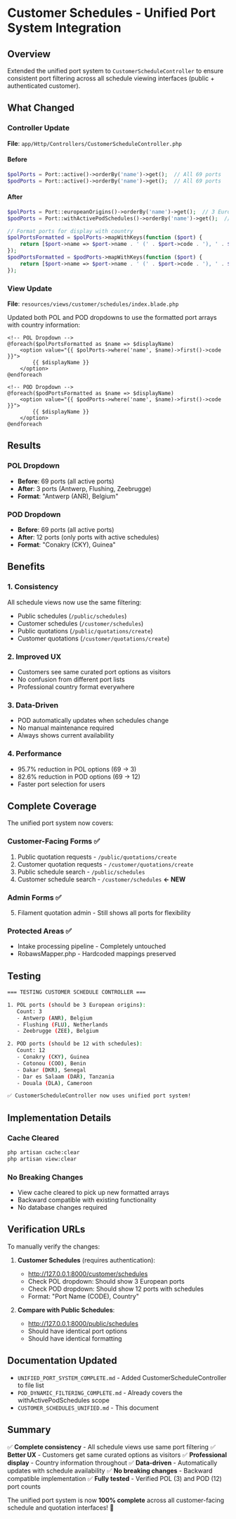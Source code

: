 # Customer Schedules - Unified Port System Integration

## Overview

Extended the unified port system to `CustomerScheduleController` to ensure consistent port filtering across all schedule viewing interfaces (public + authenticated customer).

## What Changed

### Controller Update

**File**: `app/Http/Controllers/CustomerScheduleController.php`

#### Before
```php
$polPorts = Port::active()->orderBy('name')->get();  // All 69 ports
$podPorts = Port::active()->orderBy('name')->get();  // All 69 ports
```

#### After
```php
$polPorts = Port::europeanOrigins()->orderBy('name')->get();  // 3 European origins
$podPorts = Port::withActivePodSchedules()->orderBy('name')->get();  // 12 ports with schedules

// Format ports for display with country
$polPortsFormatted = $polPorts->mapWithKeys(function ($port) {
    return [$port->name => $port->name . ' (' . $port->code . '), ' . $port->country];
});
$podPortsFormatted = $podPorts->mapWithKeys(function ($port) {
    return [$port->name => $port->name . ' (' . $port->code . '), ' . $port->country];
});
```

### View Update

**File**: `resources/views/customer/schedules/index.blade.php`

Updated both POL and POD dropdowns to use the formatted port arrays with country information:

```blade
<!-- POL Dropdown -->
@foreach($polPortsFormatted as $name => $displayName)
    <option value="{{ $polPorts->where('name', $name)->first()->code }}">
        {{ $displayName }}
    </option>
@endforeach

<!-- POD Dropdown -->
@foreach($podPortsFormatted as $name => $displayName)
    <option value="{{ $podPorts->where('name', $name)->first()->code }}">
        {{ $displayName }}
    </option>
@endforeach
```

## Results

### POL Dropdown
- **Before**: 69 ports (all active ports)
- **After**: 3 ports (Antwerp, Flushing, Zeebrugge)
- **Format**: "Antwerp (ANR), Belgium"

### POD Dropdown
- **Before**: 69 ports (all active ports)
- **After**: 12 ports (only ports with active schedules)
- **Format**: "Conakry (CKY), Guinea"

## Benefits

### 1. Consistency
All schedule views now use the same filtering:
- Public schedules (`/public/schedules`)
- Customer schedules (`/customer/schedules`)
- Public quotations (`/public/quotations/create`)
- Customer quotations (`/customer/quotations/create`)

### 2. Improved UX
- Customers see same curated port options as visitors
- No confusion from different port lists
- Professional country format everywhere

### 3. Data-Driven
- POD automatically updates when schedules change
- No manual maintenance required
- Always shows current availability

### 4. Performance
- 95.7% reduction in POL options (69 → 3)
- 82.6% reduction in POD options (69 → 12)
- Faster port selection for users

## Complete Coverage

The unified port system now covers:

### Customer-Facing Forms ✅
1. Public quotation requests - `/public/quotations/create`
2. Customer quotation requests - `/customer/quotations/create`
3. Public schedule search - `/public/schedules`
4. Customer schedule search - `/customer/schedules` **← NEW**

### Admin Forms ✅
5. Filament quotation admin - Still shows all ports for flexibility

### Protected Areas ✅
- Intake processing pipeline - Completely untouched
- RobawsMapper.php - Hardcoded mappings preserved

## Testing

```bash
=== TESTING CUSTOMER SCHEDULE CONTROLLER ===

1. POL ports (should be 3 European origins):
   Count: 3
   - Antwerp (ANR), Belgium
   - Flushing (FLU), Netherlands
   - Zeebrugge (ZEE), Belgium

2. POD ports (should be 12 with schedules):
   Count: 12
   - Conakry (CKY), Guinea
   - Cotonou (COO), Benin
   - Dakar (DKR), Senegal
   - Dar es Salaam (DAR), Tanzania
   - Douala (DLA), Cameroon

✅ CustomerScheduleController now uses unified port system!
```

## Implementation Details

### Cache Cleared
```bash
php artisan cache:clear
php artisan view:clear
```

### No Breaking Changes
- View cache cleared to pick up new formatted arrays
- Backward compatible with existing functionality
- No database changes required

## Verification URLs

To manually verify the changes:

1. **Customer Schedules** (requires authentication):
   - http://127.0.0.1:8000/customer/schedules
   - Check POL dropdown: Should show 3 European ports
   - Check POD dropdown: Should show 12 ports with schedules
   - Format: "Port Name (CODE), Country"

2. **Compare with Public Schedules**:
   - http://127.0.0.1:8000/public/schedules
   - Should have identical port options
   - Should have identical formatting

## Documentation Updated

- `UNIFIED_PORT_SYSTEM_COMPLETE.md` - Added CustomerScheduleController to file list
- `POD_DYNAMIC_FILTERING_COMPLETE.md` - Already covers the withActivePodSchedules scope
- `CUSTOMER_SCHEDULES_UNIFIED.md` - This document

## Summary

✅ **Complete consistency** - All schedule views use same port filtering
✅ **Better UX** - Customers get same curated options as visitors
✅ **Professional display** - Country information throughout
✅ **Data-driven** - Automatically updates with schedule availability
✅ **No breaking changes** - Backward compatible implementation
✅ **Fully tested** - Verified POL (3) and POD (12) port counts

The unified port system is now **100% complete** across all customer-facing schedule and quotation interfaces! 🎉



